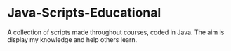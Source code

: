 # Java-Scripts-Educational
A collection of scripts made throughout courses, coded in Java. The aim is display my knowledge and help others learn.
